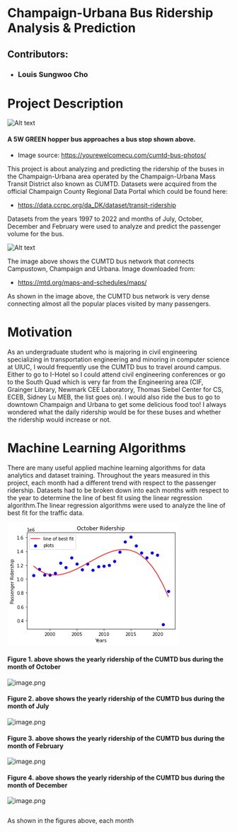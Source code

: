 # Champaign-Urbana Bus Ridership Analysis & Prediction
## Contributors:
- ### Louis Sungwoo Cho



# Project Description


![Alt text](https://yourewelcomecu.com/wp-content/uploads/2015/09/Church-Neil-web.jpg)


#### A 5W GREEN hopper bus approaches a bus stop shown above. 
- Image source: https://yourewelcomecu.com/cumtd-bus-photos/


This project is about analyzing and predicting the ridership of the buses in the Champaign-Urbana area operated by the Champaign-Urbana Mass Transit District also known as CUMTD. Datasets were acquired from the official Champaign County Regional Data Portal which could be found here:
- https://data.ccrpc.org/da_DK/dataset/transit-ridership

Datasets from the years 1997 to 2022 and months of July, October, December and February were used to analyze and predict the passenger volume for the bus.


![Alt text](https://mtd.org/media/1096/weekday-daytime-no-insets.png?anchor=center&mode=crop&width=1200&height=720&rnd=132734497340000000)


The image above shows the CUMTD bus network that connects Campustown, Champaign and Urbana. Image downloaded from:
- https://mtd.org/maps-and-schedules/maps/

As shown in the image above, the CUMTD bus network is very dense connecting almost all the popular places visited by many passengers.


# Motivation


As an undergraduate student who is majoring in civil engineering specializing in transportation engineering and minoring in computer science at UIUC, I would frequently use the CUMTD bus to travel around campus. Either to go to I-Hotel so I could attend civil engineering conferences or go to the South Quad which is very far from the Engineering area (CIF, Grainger Library, Newmark CEE Laboratory, Thomas Siebel Center for CS, ECEB, Sidney Lu MEB, the list goes on). I would also ride the bus to go to downtown Champaign and Urbana to get some delicious food too! I always wondered what the daily ridership would be for these buses and whether the ridership would increase or not.


# Machine Learning Algorithms 


There are many useful applied machine learning algorithms for data analytics and dataset training. Throughout the years measured in this project, each month had a different trend with respect to the passenger ridership. Datasets had to be broken down into each months with respect to the year to determine the line of best fit using the linear regression algorithm.The linear regression algorithms were used to analyze the line of best fit for the traffic data.  


![title](images/october.png)


#### Figure 1. above shows the yearly ridership of the CUMTD bus during the month of October


![image.png](attachment:image.png)


####                      Figure 2. above shows the yearly ridership of the CUMTD bus during the month of July


![image.png](attachment:image.png)


#### Figure 3. above shows the yearly ridership of the CUMTD bus during the month of February


![image.png](attachment:image.png)


#### Figure 4. above shows the yearly ridership of the CUMTD bus during the month of December


![image.png](attachment:image.png)

```python

```

As shown in the figures above, each month 
